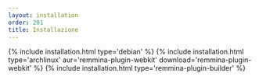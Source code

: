 ```yaml
---
layout: installation
order: 201
title: Installazione
---
```

{% include installation.html type='debian' %}
{% include installation.html type='archlinux' aur='remmina-plugin-webkit' download='remmina-plugin-webkit' %}
{% include installation.html type='remmina-plugin-builder' %}
